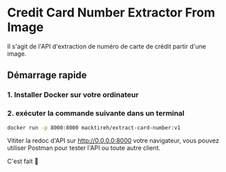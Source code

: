 # Credit Card Number Extractor From Image

Il s'agit de l'API d'extraction de numéro de carte de crédit partir d'une image.

## Démarrage rapide

### 1. Installer Docker sur votre ordinateur

### 2. exécuter la commande suivante dans un terminal

```bash
docker run -p 8000:8000 macktireh/extract-card-number:v1
```

Vititer la redoc d'API sur http://0.0.0.0:8000 votre navigateur, vous pouvez utiliser Postman pour tester l'API ou toute autre client.

C'est fait 🚀